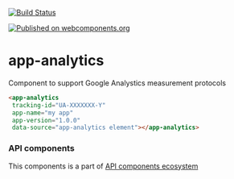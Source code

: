[![Build Status](https://travis-ci.org/advanced-rest-client/api-url-data-model.svg?branch=stage)](https://travis-ci.org/advanced-rest-client/app-analytics)

[![Published on webcomponents.org](https://img.shields.io/badge/webcomponents.org-published-blue.svg)](https://www.webcomponents.org/element/advanced-rest-client/app-analytics)

# app-analytics

Component to support Google Analystics measurement protocols

```html
<app-analytics
 tracking-id="UA-XXXXXXX-Y"
 app-name="my app"
 app-version="1.0.0"
 data-source="app-analytics element"></app-analytics>
```

### API components

This components is a part of [API components ecosystem](https://elements.advancedrestclient.com/)
